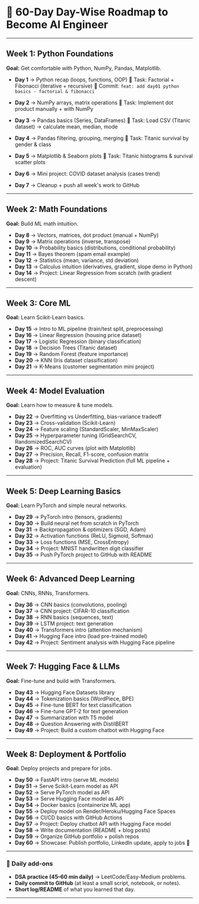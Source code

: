 # 🚀 60-Day Day-Wise Roadmap to Become AI Engineer

---

## **Week 1: Python Foundations**

**Goal:** Get comfortable with Python, NumPy, Pandas, Matplotlib.

* **Day 1** → Python recap (loops, functions, OOP)
  🔹 Task: Factorial + Fibonacci (iterative + recursive)
  🔹 Commit: `feat: add day01 python basics - factorial & fibonacci`

* **Day 2** → NumPy arrays, matrix operations
  🔹 Task: Implement dot product manually + with NumPy

* **Day 3** → Pandas basics (Series, DataFrames)
  🔹 Task: Load CSV (Titanic dataset) → calculate mean, median, mode

* **Day 4** → Pandas filtering, grouping, merging
  🔹 Task: Titanic survival by gender & class

* **Day 5** → Matplotlib & Seaborn plots
  🔹 Task: Titanic histograms & survival scatter plots

* **Day 6** → Mini project: COVID dataset analysis (cases trend)

* **Day 7** → Cleanup + push all week's work to GitHub

---

## **Week 2: Math Foundations**

**Goal:** Build ML math intuition.

* **Day 8** → Vectors, matrices, dot product (manual + NumPy)
* **Day 9** → Matrix operations (inverse, transpose)
* **Day 10** → Probability basics (distributions, conditional probability)
* **Day 11** → Bayes theorem (spam email example)
* **Day 12** → Statistics (mean, variance, std deviation)
* **Day 13** → Calculus intuition (derivatives, gradient, slope demo in Python)
* **Day 14** → Project: Linear Regression from scratch (with gradient descent)

---

## **Week 3: Core ML**

**Goal:** Learn Scikit-Learn basics.

* **Day 15** → Intro to ML pipeline (train/test split, preprocessing)
* **Day 16** → Linear Regression (housing price dataset)
* **Day 17** → Logistic Regression (binary classification)
* **Day 18** → Decision Trees (Titanic dataset)
* **Day 19** → Random Forest (feature importance)
* **Day 20** → KNN (Iris dataset classification)
* **Day 21** → K-Means (customer segmentation mini project)

---

## **Week 4: Model Evaluation**

**Goal:** Learn how to measure & tune models.

* **Day 22** → Overfitting vs Underfitting, bias-variance tradeoff
* **Day 23** → Cross-validation (Scikit-Learn)
* **Day 24** → Feature scaling (StandardScaler, MinMaxScaler)
* **Day 25** → Hyperparameter tuning (GridSearchCV, RandomizedSearchCV)
* **Day 26** → ROC, AUC curves (plot with Matplotlib)
* **Day 27** → Precision, Recall, F1-score, confusion matrix
* **Day 28** → Project: Titanic Survival Prediction (full ML pipeline + evaluation)

---

## **Week 5: Deep Learning Basics**

**Goal:** Learn PyTorch and simple neural networks.

* **Day 29** → PyTorch intro (tensors, gradients)
* **Day 30** → Build neural net from scratch in PyTorch
* **Day 31** → Backpropagation & optimizers (SGD, Adam)
* **Day 32** → Activation functions (ReLU, Sigmoid, Softmax)
* **Day 33** → Loss functions (MSE, CrossEntropy)
* **Day 34** → Project: MNIST handwritten digit classifier
* **Day 35** → Push PyTorch project to GitHub with README

---

## **Week 6: Advanced Deep Learning**

**Goal:** CNNs, RNNs, Transformers.

* **Day 36** → CNN basics (convolutions, pooling)
* **Day 37** → CNN project: CIFAR-10 classification
* **Day 38** → RNN basics (sequences, text)
* **Day 39** → LSTM project: text generation
* **Day 40** → Transformers intro (attention mechanism)
* **Day 41** → Hugging Face intro (load pre-trained model)
* **Day 42** → Project: Sentiment analysis with Hugging Face pipeline

---

## **Week 7: Hugging Face & LLMs**

**Goal:** Fine-tune and build with Transformers.

* **Day 43** → Hugging Face Datasets library
* **Day 44** → Tokenization basics (WordPiece, BPE)
* **Day 45** → Fine-tune BERT for text classification
* **Day 46** → Fine-tune GPT-2 for text generation
* **Day 47** → Summarization with T5 model
* **Day 48** → Question Answering with DistilBERT
* **Day 49** → Project: Build a custom chatbot with Hugging Face

---

## **Week 8: Deployment & Portfolio**

**Goal:** Deploy projects and prepare for jobs.

* **Day 50** → FastAPI intro (serve ML models)
* **Day 51** → Serve Scikit-Learn model as API
* **Day 52** → Serve PyTorch model as API
* **Day 53** → Serve Hugging Face model as API
* **Day 54** → Docker basics (containerize ML app)
* **Day 55** → Deploy model on Render/Heroku/Hugging Face Spaces
* **Day 56** → CI/CD basics with GitHub Actions
* **Day 57** → Project: Deploy chatbot API with Hugging Face model
* **Day 58** → Write documentation (README + blog posts)
* **Day 59** → Organize GitHub portfolio + polish repos
* **Day 60** → Showcase: Publish portfolio, LinkedIn update, apply to jobs 🎉

---

### 📌 Daily add-ons

* **DSA practice (45–60 min daily)** → LeetCode/Easy-Medium problems.
* **Daily commit to GitHub** (at least a small script, notebook, or notes).
* **Short log/README** of what you learned that day.

---
